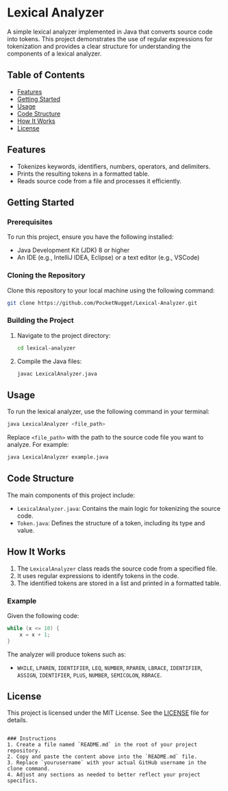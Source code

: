 
# Lexical Analyzer

A simple lexical analyzer implemented in Java that converts source code into tokens. This project demonstrates the use of regular expressions for tokenization and provides a clear structure for understanding the components of a lexical analyzer.

## Table of Contents

- [Features](#features)
- [Getting Started](#getting-started)
- [Usage](#usage)
- [Code Structure](#code-structure)
- [How It Works](#how-it-works)
- [License](#license)

## Features

- Tokenizes keywords, identifiers, numbers, operators, and delimiters.
- Prints the resulting tokens in a formatted table.
- Reads source code from a file and processes it efficiently.

## Getting Started

### Prerequisites

To run this project, ensure you have the following installed:

- Java Development Kit (JDK) 8 or higher
- An IDE (e.g., IntelliJ IDEA, Eclipse) or a text editor (e.g., VSCode)

### Cloning the Repository

Clone this repository to your local machine using the following command:

```bash
git clone https://github.com/PocketNugget/Lexical-Analyzer.git
```

### Building the Project

1. Navigate to the project directory:

   ```bash
   cd lexical-analyzer
   ```

2. Compile the Java files:

   ```bash
   javac LexicalAnalyzer.java
   ```

## Usage

To run the lexical analyzer, use the following command in your terminal:

```bash
java LexicalAnalyzer <file_path>
```

Replace `<file_path>` with the path to the source code file you want to analyze. For example:

```bash
java LexicalAnalyzer example.java
```

## Code Structure

The main components of this project include:

- `LexicalAnalyzer.java`: Contains the main logic for tokenizing the source code.
- `Token.java`: Defines the structure of a token, including its type and value.

## How It Works

1. The `LexicalAnalyzer` class reads the source code from a specified file.
2. It uses regular expressions to identify tokens in the code.
3. The identified tokens are stored in a list and printed in a formatted table.

### Example

Given the following code:

```java
while (x <= 10) {
    x = x + 1;
}
```

The analyzer will produce tokens such as:

- `WHILE`, `LPAREN`, `IDENTIFIER`, `LEQ`, `NUMBER`, `RPAREN`, `LBRACE`, `IDENTIFIER`, `ASSIGN`, `IDENTIFIER`, `PLUS`, `NUMBER`, `SEMICOLON`, `RBRACE`.

## License

This project is licensed under the MIT License. See the [LICENSE](LICENSE) file for details.
```

### Instructions
1. Create a file named `README.md` in the root of your project repository.
2. Copy and paste the content above into the `README.md` file.
3. Replace `yourusername` with your actual GitHub username in the clone command. 
4. Adjust any sections as needed to better reflect your project specifics.
